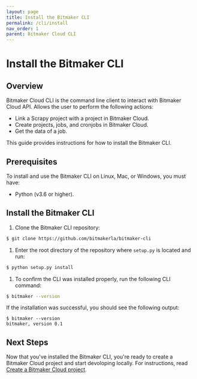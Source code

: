 ```yaml
---
layout: page
title: Install the Bitmaker CLI
permalink: /cli/install
nav_order: 1
parent: Bitmaker Cloud CLI
---
```


# Install the Bitmaker CLI

## Overview
Bitmaker Cloud CLI is the command line client to interact with Bitmaker Cloud API.
Allows the user to perform the following actions:

- Link a Scrapy project with a project in Bitmaker Cloud.
- Create projects, jobs, and cronjobs in Bitmaker Cloud.
- Get the data of a job.

This guide provides instructions for how to install the Bitmaker CLI.

## Prerequisites
To install and use the Bitmaker CLI on Linux, Mac, or Windows, you must have:
- Python (v3.6 or higher).

## Install the Bitmaker CLI
1. Clone the Bitmaker CLI repository:
```bash
$ git clone https://github.com/bitmakerla/bitmaker-cli
```

1. Enter the root directory of the repository where `setup.py` is located and run:
```bash
$ python setup.py install
```

1. To confirm the CLI was installed properly, run the following CLI command:
```bash
$ bitmaker --version
```
If the installation was successful, you should see the following output:
```
$ bitmaker --version
bitmaker, version 0.1
```

## Next Steps
Now that you've installed the Bitmaker CLI, you're ready to create a Bitmaker Cloud
project and start devoloping locally. For instructions, read [Create a Bitmaker Cloud project]().

